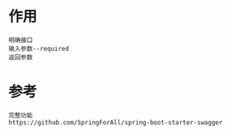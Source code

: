 
# 作用

    明确接口 
    输入参数--required 
    返回参数

# 参考

    完整功能
    https://github.com/SpringForAll/spring-boot-starter-swagger